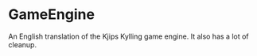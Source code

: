 # GameEngine
An English translation of the Kjips Kylling game engine. It also has a lot of cleanup.
